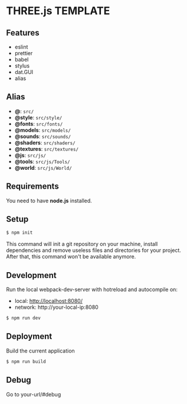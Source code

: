 # THREE.js TEMPLATE

## Features
- eslint
- prettier
- babel
- stylus
- dat.GUI
- alias

## Alias
- **@**: ```src/```
- **@style**: ```src/style/```
- **@fonts**: ```src/fonts/```
- **@models**: ```src/models/```
- **@sounds**: ```src/sounds/```
- **@shaders**: ```src/shaders/```
- **@textures**: ```src/textures/```
- **@js**: ```src/js/```
- **@tools**: ```src/js/Tools/```
- **@world**: ```src/js/World/```

## Requirements
You need to have **node.js** installed. 

## Setup
```sh
$ npm init
```
This command will init a git repository on your machine, install dependencies and remove useless files and directories for your project.
After that, this command won't be available anymore.

## Development
Run the local webpack-dev-server with hotreload and autocompile on:
- local: [http://localhost:8080/](http://localhost:8080/)
- network: http://your-local-ip:8080
```sh
$ npm run dev
```

## Deployment
Build the current application
```sh
$ npm run build
```

## Debug
Go to your-url/#debug
